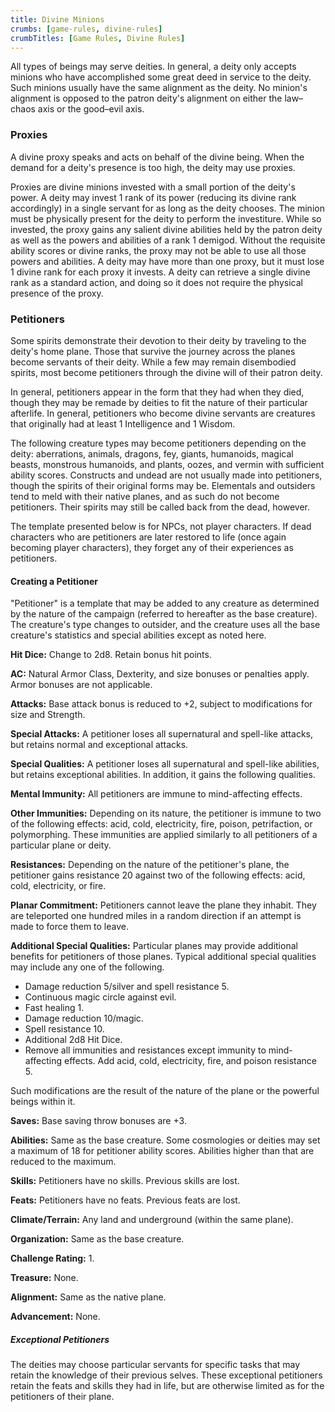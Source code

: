 ```yaml
---
title: Divine Minions
crumbs: [game-rules, divine-rules]
crumbTitles: [Game Rules, Divine Rules]
---
```


All types of beings may serve deities. In general, a deity only accepts minions who have accomplished some great deed in service to the deity. Such minions usually have the same alignment as the deity. No minion's alignment is opposed to the patron deity's alignment on either the law–chaos axis or the good–evil axis.

### Proxies

A divine proxy speaks and acts on behalf of the divine being. When the demand for a deity's presence is too high, the deity may use proxies.

Proxies are divine minions invested with a small portion of the deity's power. A deity may invest 1 rank of its power (reducing its divine rank accordingly) in a single servant for as long as the deity chooses. The minion must be physically present for the deity to perform the investiture. While so invested, the proxy gains any salient divine abilities held by the patron deity as well as the powers and abilities of a rank 1 demigod. Without the requisite ability scores or divine ranks, the proxy may not be able to use all those powers and abilities. A deity may have more than one proxy, but it must lose 1 divine rank for each proxy it invests. A deity can retrieve a single divine rank as a standard action, and doing so it does not require the physical presence of the proxy.

### Petitioners

Some spirits demonstrate their devotion to their deity by traveling to the deity's home plane. Those that survive the journey across the planes become servants of their deity. While a few may remain disembodied spirits, most become petitioners through the divine will of their patron deity.

In general, petitioners appear in the form that they had when they died, though they may be remade by deities to fit the nature of their particular afterlife. In general, petitioners who become divine servants are creatures that originally had at least 1 Intelligence and 1 Wisdom.

The following creature types may become petitioners depending on the deity: aberrations, animals, dragons, fey, giants, humanoids, magical beasts, monstrous humanoids, and plants, oozes, and vermin with sufficient ability scores. Constructs and undead are not usually made into petitioners, though the spirits of their original forms may be. Elementals and outsiders tend to meld with their native planes, and as such do not become petitioners. Their spirits may still be called back from the dead, however.

The template presented below is for NPCs, not player characters. If dead characters who are petitioners are later restored to life (once again becoming player characters), they forget any of their experiences as petitioners.

#### Creating a Petitioner

"Petitioner" is a template that may be added to any creature as determined by the nature of the campaign (referred to hereafter as the base creature). The creature's type changes to outsider, and the creature uses all the base creature's statistics and special abilities except as noted here.

**Hit Dice:** Change to 2d8. Retain bonus hit points.

**AC:** Natural Armor Class, Dexterity, and size bonuses or penalties apply. Armor bonuses are not applicable.

**Attacks:** Base attack bonus is reduced to +2, subject to modifications for size and Strength.

**Special Attacks:** A petitioner loses all supernatural and spell-like attacks, but retains normal and exceptional attacks.

**Special Qualities:** A petitioner loses all supernatural and spell-like abilities, but retains exceptional abilities. In addition, it gains the following qualities.

**Mental Immunity:** All petitioners are immune to mind-affecting effects.

**Other Immunities:** Depending on its nature, the petitioner is immune to two of the following effects: acid, cold, electricity, fire, poison, petrifaction, or polymorphing. These immunities are applied similarly to all petitioners of a particular plane or deity.

**Resistances:** Depending on the nature of the petitioner's plane, the petitioner gains resistance 20 against two of the following effects: acid, cold, electricity, or fire.

**Planar Commitment:** Petitioners cannot leave the plane they inhabit. They are teleported one hundred miles in a random direction if an attempt is made to force them to leave.

**Additional Special Qualities:** Particular planes may provide additional benefits for petitioners of those planes. Typical additional special qualities may include any one of the following.

 * Damage reduction 5/silver and spell resistance 5.
 * Continuous magic circle against evil.
 * Fast healing 1.
 * Damage reduction 10/magic.
 * Spell resistance 10.
 * Additional 2d8 Hit Dice.
 * Remove all immunities and resistances except immunity to mind-affecting effects. Add acid, cold, electricity, fire, and poison resistance 5.

Such modifications are the result of the nature of the plane or the powerful beings within it.

**Saves:** Base saving throw bonuses are +3.

**Abilities:** Same as the base creature. Some cosmologies or deities may set a maximum of 18 for petitioner ability scores. Abilities higher than that are reduced to the maximum.

**Skills:** Petitioners have no skills. Previous skills are lost.

**Feats:** Petitioners have no feats. Previous feats are lost.

**Climate/Terrain:** Any land and underground (within the same plane).

**Organization:** Same as the base creature.

**Challenge Rating:** 1.

**Treasure:** None.

**Alignment:** Same as the native plane.

**Advancement:** None.

##### Exceptional Petitioners

The deities may choose particular servants for specific tasks that may retain the knowledge of their previous selves. These exceptional petitioners retain the feats and skills they had in life, but are otherwise limited as for the petitioners of their plane.
